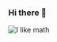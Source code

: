 ### Hi there 👋
![I like math](https://media.giphy.com/media/l3vR4SzJEeWt0kA92/giphy.gif)
<!--
**blackeuler/blackeuler** is a ✨ _special_ ✨ repository because its `README.md` (this file) appears on your GitHub profile.


